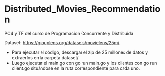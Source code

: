 # Distributed_Movies_Recommendation
PC4 y TF del curso de Programacion Concurrente y Distribuida

Dataset: https://grouplens.org/datasets/movielens/25m/

- Para ejecutar el código, descargar el zip de 25 millones de datos y extraerlos en la carpeta dataset/
- Luego ejecutar el main.go con go run main.go y los clientes con go run client.go situándose en la ruta correspondiente para cada uno.
